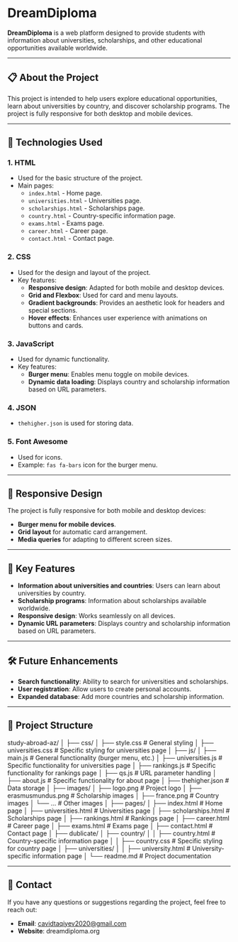 # DreamDiploma

**DreamDiploma** is a web platform designed to provide students with information about universities, scholarships, and other educational opportunities available worldwide.

---

## 📋 About the Project
This project is intended to help users explore educational opportunities, learn about universities by country, and discover scholarship programs. The project is fully responsive for both desktop and mobile devices.

---

## 🚀 Technologies Used

### 1. **HTML**
- Used for the basic structure of the project.
- Main pages:
  - `index.html` - Home page.
  - `universities.html` - Universities page.
  - `scholarships.html` - Scholarships page.
  - `country.html` - Country-specific information page.
  - `exams.html` - Exams page.
  - `career.html` - Career page.
  - `contact.html` - Contact page.

### 2. **CSS**
- Used for the design and layout of the project.
- Key features:
  - **Responsive design**: Adapted for both mobile and desktop devices.
  - **Grid and Flexbox**: Used for card and menu layouts.
  - **Gradient backgrounds**: Provides an aesthetic look for headers and special sections.
  - **Hover effects**: Enhances user experience with animations on buttons and cards.

### 3. **JavaScript**
- Used for dynamic functionality.
- Key features:
  - **Burger menu**: Enables menu toggle on mobile devices.
  - **Dynamic data loading**: Displays country and scholarship information based on URL parameters.

### 4. **JSON**
- `thehigher.json` is used for storing data.

### 5. **Font Awesome**
- Used for icons.
- Example: `fas fa-bars` icon for the burger menu.

---

## 📱 Responsive Design
The project is fully responsive for both mobile and desktop devices:
- **Burger menu for mobile devices**.
- **Grid layout** for automatic card arrangement.
- **Media queries** for adapting to different screen sizes.

---

## 🌟 Key Features
- **Information about universities and countries**: Users can learn about universities by country.
- **Scholarship programs**: Information about scholarships available worldwide.
- **Responsive design**: Works seamlessly on all devices.
- **Dynamic URL parameters**: Displays country and scholarship information based on URL parameters.

---

## 🛠️ Future Enhancements
- **Search functionality**: Ability to search for universities and scholarships.
- **User registration**: Allow users to create personal accounts.
- **Expanded database**: Add more countries and scholarship information.

---

## 📂 Project Structure

study-abroad-az/ │ ├── css/ │ ├── style.css # General styling │ ├── universities.css # Specific styling for universities page │ ├── js/ │ ├── main.js # General functionality (burger menu, etc.) │ ├── universities.js # Specific functionality for universities page │ ├── rankings.js # Specific functionality for rankings page │ ├── qs.js # URL parameter handling │ ├── about.js # Specific functionality for about page │ ├── thehigher.json # Data storage │ ├── images/ │ ├── logo.png # Project logo │ ├── erasmusmundus.png # Scholarship images │ ├── france.png # Country images │ └── ... # Other images │ ├── pages/ │ ├── index.html # Home page │ ├── universities.html # Universities page │ ├── scholarships.html # Scholarships page │ ├── rankings.html # Rankings page │ ├── career.html # Career page │ ├── exams.html # Exams page │ ├── contact.html # Contact page │ ├── dublicate/ │ ├── country/ │ │ ├── country.html # Country-specific information page │ │ ├── country.css # Specific styling for country page │ ├── universities/ │ │ ├── university.html # University-specific information page │ └── readme.md # Project documentation

---

## 📧 Contact
If you have any questions or suggestions regarding the project, feel free to reach out:
- **Email**: cavidtaqiyev2020@gmail.com
- **Website**: dreamdiploma.org


